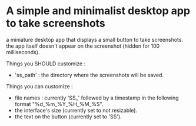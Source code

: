 # A simple and minimalist desktop app to take screenshots

a miniature desktop app that displays a small button to take screenshots.
the app itself doesn't appear on the screenshot (hidden for 100 milliseconds).

Things you SHOULD customize :
- 'ss_path' : the directory where the screenshots will be saved.

Things you can customize :
- file names : currently 'SS_' followed by a timestamp in the following format "%d_%m_%Y_%H_%M_%S".
- the interface's size (currently set to not resizable).
- the text on the button (currently set to 'SS').
